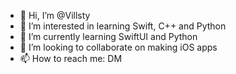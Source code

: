 - 👋 Hi, I’m @Villsty
- 👀 I’m interested in learning Swift, C++ and Python
- 🌱 I’m currently learning SwiftUI and Python
- 💞️ I’m looking to collaborate on making iOS apps
- 📫 How to reach me: DM

<!---
Villsty/Villsty is a ✨ special ✨ repository because its `README.md` (this file) appears on your GitHub profile.
You can click the Preview link to take a look at your changes.
--->
